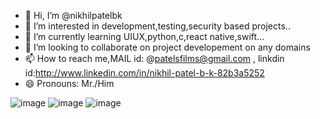 - 👋 Hi, I’m @nikhilpatelbk
- 👀 I’m interested in development,testing,security based projects..
- 🌱 I’m currently learning UIUX,python,c,react native,swift...
- 💞️ I’m looking to collaborate on project developement on any domains
- 📫 How to reach me,MAIL id: @patelsfilms@gmail.com , linkdin id:http://www.linkedin.com/in/nikhil-patel-b-k-82b3a5252
- 😄 Pronouns: Mr./Him

<!---
nikhilpatelbk/nikhilpatelbk is a ✨ special ✨ repository because its `README.md` (this file) appears on your GitHub profile.
You can click the Preview link to take a look at your changes.
--->
![image](https://github.com/user-attachments/assets/8055344d-a356-4074-b64f-f316596384b8)  ![image](https://github.com/user-attachments/assets/71c49862-060b-4137-8cb5-e5d10f5b2df2) ![image](https://github.com/user-attachments/assets/dd022180-3cb5-4773-97c2-2aeaebe9c115)



